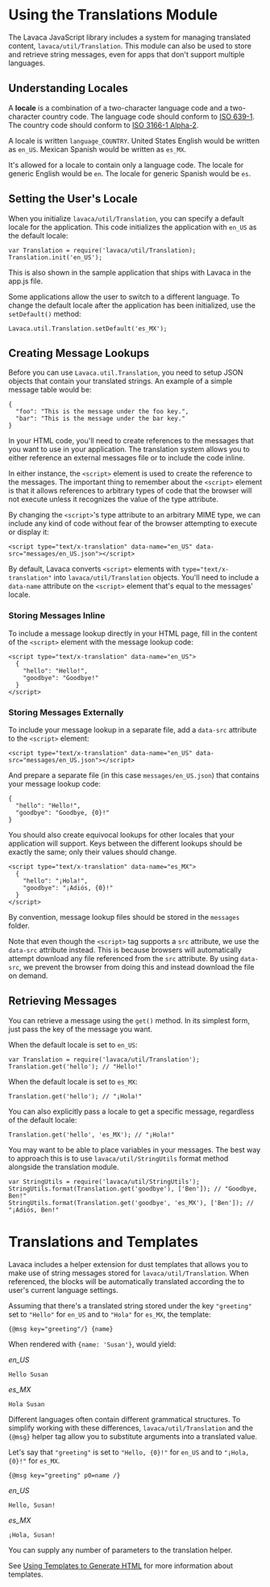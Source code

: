 # Using the Translations Module
The Lavaca JavaScript library includes a system for managing translated content, `lavaca/util/Translation`. This module can also be used to store and retrieve string messages, even for apps that don't support multiple languages.

## Understanding Locales
A **locale** is a combination of a two-character language code and a two-character country code. The language code should conform to [ISO 639-1](http://en.wikipedia.org/wiki/List_of_ISO_639-1_codes). The country code should conform to [ISO 3166-1 Alpha-2](http://en.wikipedia.org/wiki/ISO_3166-1_alpha-2).

A locale is written `language_COUNTRY`. United States English would be written as `en_US`. Mexican Spanish would be written as `es_MX`.

It's allowed for a locale to contain only a language code. The locale for generic English would be `en`. The locale for generic Spanish would be `es`.

## Setting the User's Locale
When you initialize `lavaca/util/Translation`, you can specify a default locale for the application. This code initializes the application with `en_US` as the default locale:

    var Translation = require('lavaca/util/Translation);
    Translation.init('en_US');

This is also shown in the sample application that ships with Lavaca in the app.js file. 

Some applications allow the user to switch to a different language. To change the default locale after the application has been initialized, use the `setDefault()` method:

    Lavaca.util.Translation.setDefault('es_MX');

## Creating Message Lookups
Before you can use `Lavaca.util.Translation`, you need to setup JSON objects that contain your translated strings. An example of a simple message table would be:

    {
      "foo": "This is the message under the foo key.",
      "bar": "This is the message under the bar key."
    }

In your HTML code, you'll need to create references to the messages that you want to use in your application. The translation system allows you to either reference an external messages file or to include the code inline.

In either instance, the `<script>` element is used to create the reference to the messages. The important thing to remember about the `<script>` element is that it allows references to arbitrary types of code that the browser will not execute unless it recognizes the value of the type attribute.

By changing the `<script>`'s type attribute to an arbitrary MIME type, we can include any kind of code without fear of the browser attempting to execute or display it:

    <script type="text/x-translation" data-name="en_US" data-src="messages/en_US.json"></script>

By default, Lavaca converts `<script>` elements with `type="text/x-translation"` into `lavaca/util/Translation` objects. You'll need to include a `data-name` attribute on the `<script>` element that's equal to the messages' locale.

### Storing Messages Inline
To include a message lookup directly in your HTML page, fill in the content of the `<script>` element with the message lookup code:

    <script type="text/x-translation" data-name="en_US">
      {
        "hello": "Hello!",
        "goodbye": "Goodbye!"
      }
    </script>

### Storing Messages Externally
To include your message lookup in a separate file, add a `data-src` attribute to the `<script>` element:

    <script type="text/x-translation" data-name="en_US" data-src="messages/en_US.json"></script>

And prepare a separate file (in this case `messages/en_US.json`) that contains your message lookup code:

    {
      "hello": "Hello!",
      "goodbye": "Goodbye, {0}!"
    }

You should also create equivocal lookups for other locales that your application will support. Keys between the different lookups should be exactly the same; only their values should change.

    <script type="text/x-translation" data-name="es_MX">
      {
        "hello": "¡Hola!",
        "goodbye": "¡Adiós, {0}!"
      }
    </script>

By convention, message lookup files should be stored in the `messages` folder.

Note that even though the `<script>` tag supports a `src` attribute, we use the `data-src` attribute instead. This is because browsers will automatically attempt download any file referenced from the `src` attribute. By using `data-src`, we prevent the browser from doing this and instead download the file on demand.

## Retrieving Messages
You can retrieve a message using the `get()` method. In its simplest form, just pass the key of the message you want.

When the default locale is set to `en_US`:

   
    var Translation = require('lavaca/util/Translation'); 
    Translation.get('hello'); // "Hello!"

When the default locale is set to `es_MX`:

    Translation.get('hello'); // "¡Hola!"

You can also explicitly pass a locale to get a specific message, regardless of the default locale:

    Translation.get('hello', 'es_MX'); // "¡Hola!"

You may want to be able to place variables in your messages. The best way to approach this is to use `lavaca/util/StringUtils` format method alongside the translation module.
    
    var StringUtils = require('lavaca/util/StringUtils');
    StringUtils.format(Translation.get('goodbye'), ['Ben']); // "Goodbye, Ben!"
    StringUtils.format(Translation.get('goodbye', 'es_MX'), ['Ben']); // "¡Adiós, Ben!"

# Translations and Templates
Lavaca includes a helper extension for dust templates that allows you to make use of string messages stored for `lavaca/util/Translation`. When referenced, the blocks will be automatically translated according the to user's current language settings.

Assuming that there's a translated string stored under the key `"greeting"` set to `"Hello"` for `en_US` and to `"Hola"` for `es_MX`, the template:

    {@msg key="greeting"/} {name}

When rendered with `{name: 'Susan'}`, would yield:

_en_US_

    Hello Susan

_es_MX_

    Hola Susan

Different languages often contain different grammatical structures. To simplify working with these differences, `lavaca/util/Translation` and the `{@msg}` helper tag allow you to substitute arguments into a translated value.

Let's say that `"greeting"` is set to `"Hello, {0}!"` for `en_US` and to `"¡Hola, {0}!"` for `es_MX`.

    {@msg key="greeting" p0=name /}

_en_US_

    Hello, Susan!

_es_MX_

    ¡Hola, Susan!

You can supply any number of parameters to the translation helper.

See [Using Templates to Generate HTML](Using-Templates-to-Generate-HTML) for more information about templates.